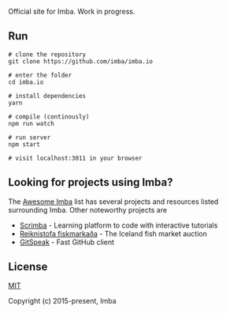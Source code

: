 Official site for Imba. Work in progress.

## Run
```
# clone the repository
git clone https://github.com/imba/imba.io

# enter the folder
cd imba.io

# install dependencies
yarn

# compile (continously)
npm run watch

# run server
npm start

# visit localhost:3011 in your browser
```

## Looking for projects using Imba?

The [Awesome Imba][0] list has several projects and resources listed surrounding
Imba.  Other noteworthy projects are 

- [Scrimba][1] - Learning platform to code with interactive tutorials
- [Reiknistofa fiskmarkaða][3] - The Iceland fish market auction
- [GitSpeak][2] - Fast GitHub client

## License

[MIT](./LICENSE)

Copyright (c) 2015-present, Imba

[0]: https://github.com/koolamusic/awesome-imba
[1]: https://scrimba.com/
[2]: https://gitspeak.com/
[3]: https://rsf.is/
